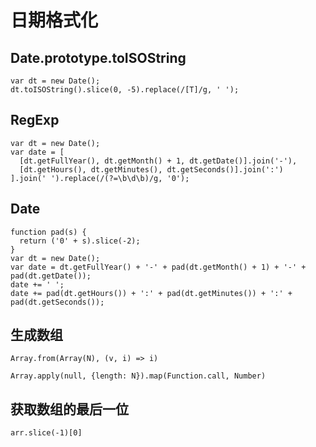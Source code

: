 # 日期格式化


## Date.prototype.toISOString

```
var dt = new Date();
dt.toISOString().slice(0, -5).replace(/[T]/g, ' ');
```

## RegExp

```
var dt = new Date();
var date = [
  [dt.getFullYear(), dt.getMonth() + 1, dt.getDate()].join('-'),
  [dt.getHours(), dt.getMinutes(), dt.getSeconds()].join(':')
].join(' ').replace(/(?=\b\d\b)/g, '0');
```

## Date

```
function pad(s) {
  return ('0' + s).slice(-2);
}
var dt = new Date();
var date = dt.getFullYear() + '-' + pad(dt.getMonth() + 1) + '-' + pad(dt.getDate());
date += ' ';
date += pad(dt.getHours()) + ':' + pad(dt.getMinutes()) + ':' + pad(dt.getSeconds());
```

## 生成数组

```
Array.from(Array(N), (v, i) => i)
```

```
Array.apply(null, {length: N}).map(Function.call, Number)
```

## 获取数组的最后一位

```
arr.slice(-1)[0]
```
